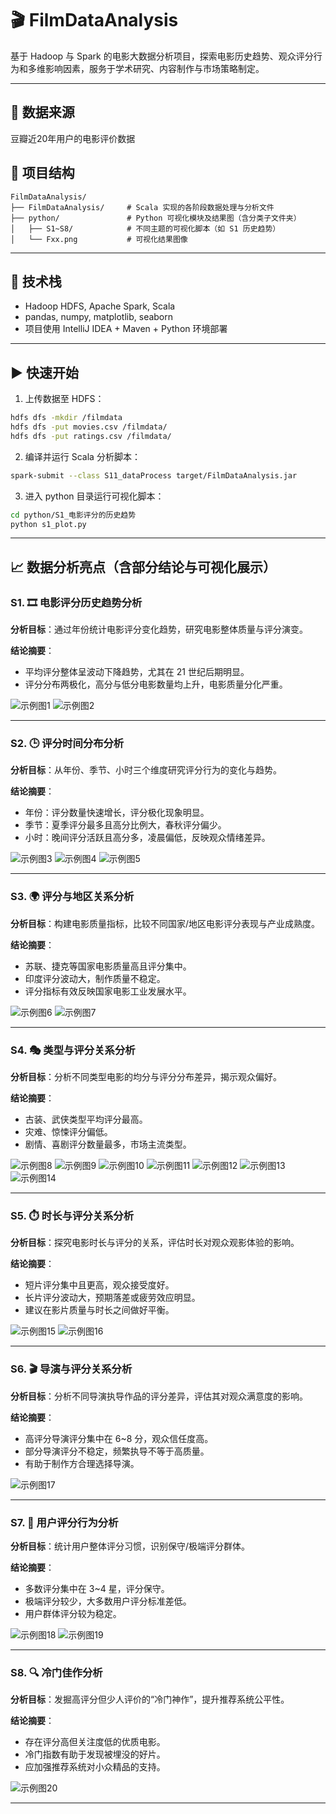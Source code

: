 
# 🎬 FilmDataAnalysis

基于 Hadoop 与 Spark 的电影大数据分析项目，探索电影历史趋势、观众评分行为和多维影响因素，服务于学术研究、内容制作与市场策略制定。

---

## 📓 数据来源
豆瓣近20年用户的电影评价数据

## 📁 项目结构

```
FilmDataAnalysis/
├── FilmDataAnalysis/     # Scala 实现的各阶段数据处理与分析文件
├── python/               # Python 可视化模块及结果图（含分类子文件夹）
│   ├── S1~S8/            # 不同主题的可视化脚本（如 S1 历史趋势）
│   └── Fxx.png           # 可视化结果图像
```

---

## 🚀 技术栈

- Hadoop HDFS, Apache Spark, Scala
- pandas, numpy, matplotlib, seaborn
- 项目使用 IntelliJ IDEA + Maven + Python 环境部署

---

## ▶️ 快速开始

1. 上传数据至 HDFS：

```bash
hdfs dfs -mkdir /filmdata
hdfs dfs -put movies.csv /filmdata/
hdfs dfs -put ratings.csv /filmdata/
```

2. 编译并运行 Scala 分析脚本：

```bash
spark-submit --class S11_dataProcess target/FilmDataAnalysis.jar
```

3. 进入 python 目录运行可视化脚本：

```bash
cd python/S1_电影评分的历史趋势
python s1_plot.py
```

---

## 📈 数据分析亮点（含部分结论与可视化展示）

### S1. 🎞️ 电影评分历史趋势分析
**分析目标**：通过年份统计电影评分变化趋势，研究电影整体质量与评分演变。

**结论摘要**：
- 平均评分整体呈波动下降趋势，尤其在 21 世纪后期明显。
- 评分分布两极化，高分与低分电影数量均上升，电影质量分化严重。

![示例图1](./python/F11.png)
![示例图2](./python/F12.png)


---

### S2. 🕒 评分时间分布分析
**分析目标**：从年份、季节、小时三个维度研究评分行为的变化与趋势。

**结论摘要**：
- 年份：评分数量快速增长，评分极化现象明显。
- 季节：夏季评分最多且高分比例大，春秋评分偏少。
- 小时：晚间评分活跃且高分多，凌晨偏低，反映观众情绪差异。


![示例图3](./python/F21.png)
![示例图4](./python/F22.png)
![示例图5](./python/F23.png)

---

### S3. 🌍 评分与地区关系分析
**分析目标**：构建电影质量指标，比较不同国家/地区电影评分表现与产业成熟度。

**结论摘要**：
- 苏联、捷克等国家电影质量高且评分集中。
- 印度评分波动大，制作质量不稳定。
- 评分指标有效反映国家电影工业发展水平。

![示例图6](./python/F31.png)
![示例图7](./python/F32.png)

---

### S4. 🎭 类型与评分关系分析
**分析目标**：分析不同类型电影的均分与评分分布差异，揭示观众偏好。

**结论摘要**：
- 古装、武侠类型平均评分最高。
- 灾难、惊悚评分偏低。
- 剧情、喜剧评分数量最多，市场主流类型。

![示例图8](./python/F41.png)
![示例图9](./python/F42.png)
![示例图10](./python/F43.png)
![示例图11](./python/F44.png)
![示例图12](./python/F45.png)
![示例图13](./python/F46.png)
![示例图14](./python/F47.png)

---

### S5. ⏱️ 时长与评分关系分析
**分析目标**：探究电影时长与评分的关系，评估时长对观众观影体验的影响。

**结论摘要**：
- 短片评分集中且更高，观众接受度好。
- 长片评分波动大，预期落差或疲劳效应明显。
- 建议在影片质量与时长之间做好平衡。

![示例图15](./python/F51.png)
![示例图16](./python/F52.png)


---

### S6. 🎬 导演与评分关系分析
**分析目标**：分析不同导演执导作品的评分差异，评估其对观众满意度的影响。

**结论摘要**：
- 高评分导演评分集中在 6~8 分，观众信任度高。
- 部分导演评分不稳定，频繁执导不等于高质量。
- 有助于制作方合理选择导演。

![示例图17](./python/F61.png)

---

### S7. 🙋 用户评分行为分析
**分析目标**：统计用户整体评分习惯，识别保守/极端评分群体。

**结论摘要**：
- 多数评分集中在 3~4 星，评分保守。
- 极端评分较少，大多数用户评分标准差低。
- 用户群体评分较为稳定。

![示例图18](./python/F71.png)
![示例图19](./python/F72.png)

---

### S8. 🔍 冷门佳作分析
**分析目标**：发掘高评分但少人评价的“冷门神作”，提升推荐系统公平性。

**结论摘要**：
- 存在评分高但关注度低的优质电影。
- 冷门指数有助于发现被埋没的好片。
- 应加强推荐系统对小众精品的支持。

![示例图20](./python/F81.png)


---

